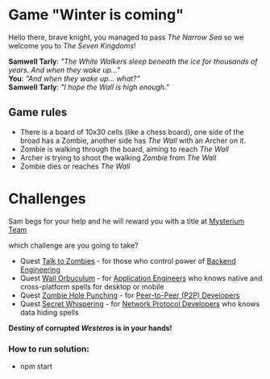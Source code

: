 # Game "Winter is coming"

Hello there, brave knight, you managed to pass _The Narrow Sea_ so we welcome you to _The Seven Kingdoms_!

**Samwell Tarly**: _"The White Walkers sleep beneath the ice for thousands of years. And when they wake up..."_\
**You**: _"And when they wake up... what?"_\
**Samwell Tarly**: _"I hope the Wall is high enough."_

## Game rules
- There is a board of 10x30 cells (like a chess board), one side of the broad has a Zombie, another side has _The Wall_ with an Archer on it.
- Zombie is walking through the board, aiming to reach _The Wall_
- Archer is trying to shoot the walking _Zombie_ from _The Wall_
- Zombie dies or reaches _The Wall_

# Challenges
Sam begs for your help and he will reward you with a title at [Mysterium Team](https://mysterium.network/careers/)

which challenge are you going to take?
- Quest [Talk to Zombies](quests/Talk_to_Zombies.md) - for those who control power of [Backend Engineering](https://mysterium.network/careers/senior-backend-engineer/)
- Quest [Wall Orbuculum](quests/Wall_Orbuculum.md) - for [Application Engineers](https://mysterium.network/careers/senior-application-engineer/) who knows native and cross-platform spells for desktop or mobile
- Quest [Zombie Hole Punching](quests/Zombie_Hole_Punching.md) - for [Peer-to-Peer (P2P) Developers](https://mysterium.network/careers/p2p-developer/)
- Quest [Secret Whispering](quests/Secret_Whispering.md) - for [Network Protocol Developers](https://mysterium.network/careers/network-protocol-developer/) who knows data hiding spells

**Destiny of corrupted _Westeros_ is in your hands!**

### How to run solution:
- npm start